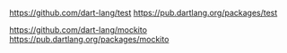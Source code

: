 
https://github.com/dart-lang/test
https://pub.dartlang.org/packages/test


https://github.com/dart-lang/mockito
https://pub.dartlang.org/packages/mockito
